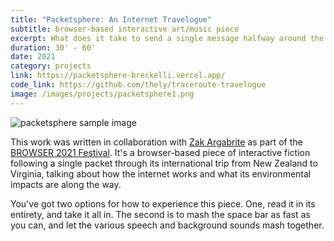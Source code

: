 ```yaml
---
title: "Packetsphere: An Internet Travelogue"
subtitle: browser-based interactive art/music piece
excerpt: What does it take to send a single message halfway around the globe? What issues exist in the technological world just below the surface of your keyboard? Come join Zak, Becky, and a colorful cast of digital characters for a look into the grand tour you initiate every time you send a phrase as simple as "hello."
duration: 30' - 60'
date: 2021
category: projects
link: https://packetsphere-breckelli.vercel.app/
code_link: https://github.com/thely/traceroute-travelogue
image: /images/projects/packetsphere1.png
---
```


![packetsphere sample image](/images/projects/packetsphere1.png)

This work was written in collaboration with [Zak Argabrite](https://www.zakargabrite.com/) as part of the [BROWSER 2021 Festival](https://browsersound.com/). It's a browser-based piece of interactive fiction following a single packet through its international trip from New Zealand to Virginia, talking about how the internet works and what its environmental impacts are along the way.

You've got two options for how to experience this piece. One, read it in its entirety, and take it all in. The second is to mash the space bar as fast as you can, and let the various speech and background sounds mash together.